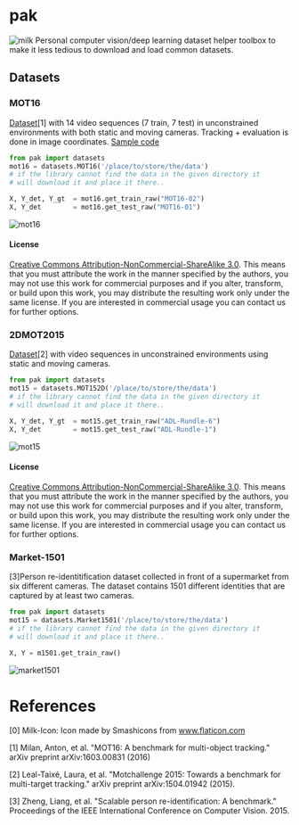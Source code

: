 # pak
![milk](https://user-images.githubusercontent.com/831215/32673460-9057f8ac-c64f-11e7-97e0-672eef1fe75d.png)
Personal computer vision/deep learning dataset helper toolbox to make it less tedious to download and 
load common datasets.

## Datasets

### MOT16
[Dataset](https://motchallenge.net/)[1] with 14 video sequences (7 train, 7 test) in unconstrained environments with both static and moving cameras.
Tracking + evaluation is done in image coordinates.
[Sample code](https://github.com/justayak/pak/blob/master/samples/MOT16.ipynb)

```python
from pak import datasets
mot16 = datasets.MOT16('/place/to/store/the/data')
# if the library cannot find the data in the given directory it
# will download it and place it there..

X, Y_det, Y_gt  = mot16.get_train_raw("MOT16-02")
X, Y_det        = mot16.get_test_raw("MOT16-01")
```

![mot16](https://user-images.githubusercontent.com/831215/32783815-5336b2b4-c94d-11e7-8e8c-db4209e61450.png)

#### License

[Creative Commons Attribution-NonCommercial-ShareAlike 3.0](https://creativecommons.org/licenses/by-nc-sa/3.0/). 
This means that you must attribute the work in the manner specified by the authors, you may not use this work for commercial purposes and if you alter, transform, or build upon this work, you may distribute the resulting work only under the same license. If you are interested in commercial usage you can contact us for further options.

### 2DMOT2015

[Dataset](https://motchallenge.net/)[2] with video sequences in unconstrained environments using static and moving cameras.

```python
from pak import datasets
mot15 = datasets.MOT152D('/place/to/store/the/data')
# if the library cannot find the data in the given directory it
# will download it and place it there..

X, Y_det, Y_gt  = mot15.get_train_raw("ADL-Rundle-6")
X, Y_det        = mot15.get_test_raw("ADL-Rundle-1")
```

![mot15](https://user-images.githubusercontent.com/831215/32783818-5407e69a-c94d-11e7-9569-f6942b2be857.png)

#### License

[Creative Commons Attribution-NonCommercial-ShareAlike 3.0](https://creativecommons.org/licenses/by-nc-sa/3.0/). 
This means that you must attribute the work in the manner specified by the authors, you may not use this work for commercial purposes and if you alter, transform, or build upon this work, you may distribute the resulting work only under the same license. If you are interested in commercial usage you can contact us for further options.

### Market-1501
[3]Person re-identitification dataset collected in front of a supermarket from six different cameras. The dataset
contains 1501 different identities that are captured by at least two cameras.

```python
from pak import datasets
mot15 = datasets.Market1501('/place/to/store/the/data')
# if the library cannot find the data in the given directory it
# will download it and place it there..

X, Y = m1501.get_train_raw()
```

![market1501](https://user-images.githubusercontent.com/831215/32785225-4afc5884-c951-11e7-95b1-542c11e7736e.png)


# References

[0] Milk-Icon: Icon made by Smashicons from www.flaticon.com

[1] Milan, Anton, et al. "MOT16: A benchmark for multi-object tracking." arXiv preprint arXiv:1603.00831 (2016)

[2] Leal-Taixé, Laura, et al. "Motchallenge 2015: Towards a benchmark for multi-target tracking." arXiv preprint arXiv:1504.01942 (2015).

[3] Zheng, Liang, et al. "Scalable person re-identification: A benchmark." Proceedings of the IEEE International Conference on Computer Vision. 2015.
